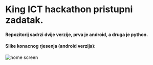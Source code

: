 # King ICT hackathon pristupni zadatak.

#### Repozitorij sadrzi dvije verzije, prva je android, a druga je python.

#### Slike konacnog rjesenja (android verzija):

![home screen](https://raw.githubusercontent.com/ivanrezic/changecode/master/first.png=432x768)
